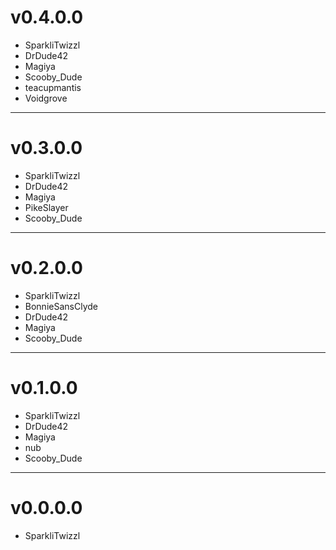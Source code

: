 # v0.4.0.0

- SparkliTwizzl
- DrDude42
- Magiya
- Scooby_Dude
- teacupmantis
- Voidgrove

---
# v0.3.0.0

- SparkliTwizzl
- DrDude42
- Magiya
- PikeSlayer
- Scooby_Dude

---
# v0.2.0.0

- SparkliTwizzl
- BonnieSansClyde
- DrDude42
- Magiya
- Scooby_Dude

---
# v0.1.0.0

- SparkliTwizzl
- DrDude42
- Magiya
- nub
- Scooby_Dude

---
# v0.0.0.0

- SparkliTwizzl